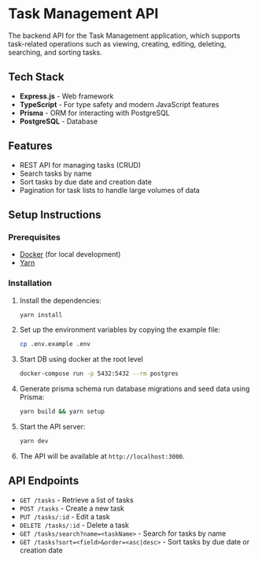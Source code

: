 # Task Management API

The backend API for the Task Management application, which supports task-related operations such as viewing, creating, editing, deleting, searching, and sorting tasks.

## Tech Stack

- **Express.js** - Web framework
- **TypeScript** - For type safety and modern JavaScript features
- **Prisma** - ORM for interacting with PostgreSQL
- **PostgreSQL** - Database

## Features

- REST API for managing tasks (CRUD)
- Search tasks by name
- Sort tasks by due date and creation date
- Pagination for task lists to handle large volumes of data

## Setup Instructions

### Prerequisites

- [Docker](https://docs.docker.com/desktop/) (for local development)
- [Yarn](https://classic.yarnpkg.com/lang/en/docs/install/#mac-stable)

### Installation

1. Install the dependencies:

   ```bash
   yarn install
   ```

2. Set up the environment variables by copying the example file:

   ```bash
   cp .env.example .env
   ```

3. Start DB using docker at the root level

   ```bash
   docker-compose run -p 5432:5432 --rm postgres
   ```

4. Generate prisma schema run database migrations and seed data using Prisma:

   ```bash
   yarn build && yarn setup
   ```

5. Start the API server:

   ```bash
   yarn dev
   ```

6. The API will be available at `http://localhost:3000`.

## API Endpoints

- `GET /tasks` - Retrieve a list of tasks
- `POST /tasks` - Create a new task
- `PUT /tasks/:id` - Edit a task
- `DELETE /tasks/:id` - Delete a task
- `GET /tasks/search?name=<taskName>` - Search for tasks by name
- `GET /tasks?sort=<field>&order=<asc|desc>` - Sort tasks by due date or creation date
